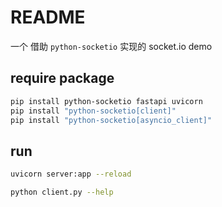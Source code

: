 # README

一个 借助 `python-socketio` 实现的 socket.io demo

## require package

```bash
pip install python-socketio fastapi uvicorn
pip install "python-socketio[client]"
pip install "python-socketio[asyncio_client]"
```

## run

```bash
uvicorn server:app --reload

python client.py --help
```

